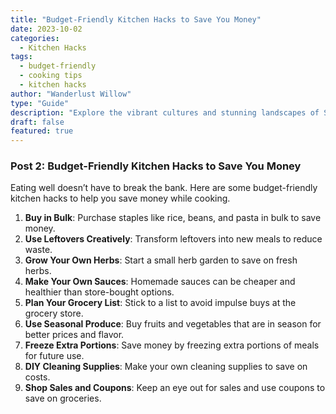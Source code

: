 ```yaml
---
title: "Budget-Friendly Kitchen Hacks to Save You Money"
date: 2023-10-02
categories: 
  - Kitchen Hacks
tags: 
  - budget-friendly
  - cooking tips
  - kitchen hacks
author: "Wanderlust Willow"
type: "Guide"
description: "Explore the vibrant cultures and stunning landscapes of Southeast Asia without breaking the bank. This detailed itinerary covers Thailand, Vietnam, and Cambodia."
draft: false
featured: true
---
```

### Post 2: Budget-Friendly Kitchen Hacks to Save You Money

Eating well doesn’t have to break the bank. Here are some budget-friendly kitchen hacks to help you save money while cooking.

1. **Buy in Bulk**: Purchase staples like rice, beans, and pasta in bulk to save money.
2. **Use Leftovers Creatively**: Transform leftovers into new meals to reduce waste.
3. **Grow Your Own Herbs**: Start a small herb garden to save on fresh herbs.
4. **Make Your Own Sauces**: Homemade sauces can be cheaper and healthier than store-bought options.
5. **Plan Your Grocery List**: Stick to a list to avoid impulse buys at the grocery store.
6. **Use Seasonal Produce**: Buy fruits and vegetables that are in season for better prices and flavor.
7. **Freeze Extra Portions**: Save money by freezing extra portions of meals for future use.
8. **DIY Cleaning Supplies**: Make your own cleaning supplies to save on costs.
9. **Shop Sales and Coupons**: Keep an eye out for sales and use coupons to save on groceries.
